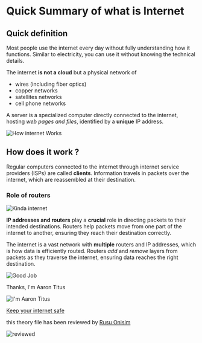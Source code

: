 # Quick Summary of what is Internet

## Quick definition
Most people use the internet every day without fully understanding how it functions. Similar to electricity, you can use it without knowing the technical details.

The internet **is not a cloud** but a physical network of
- wires (including fiber optics) 
- copper networks
- satellites networks
- cell phone networks

A server is a specialized computer directly connected to the internet, hosting *web pages and files*, identified by a **unique** IP address.

![How internet Works](https://media.tenor.com/GBjEvUkbbwoAAAAC/internet-internet-down.gif) 

## How does it work ?
Regular computers connected to the internet through internet service providers (ISPs) are called **clients**.
Information travels in packets over the internet, which are reassembled at their destination.

### Role of routers

![Kinda internet](https://gifdb.com/images/featured/information-technology-0ny1cuilxqjrunts.gif)

**IP addresses and routers** play a **crucial** role in directing packets to their intended destinations.
Routers help packets move from one part of the internet to another, ensuring they reach their destination correctly.

The internet is a vast network with **multiple** routers and IP addresses, which is how data is efficiently routed.
Routers *add* and *remove* layers from packets as they traverse the internet, ensuring data reaches the right destination.

![Good Job](https://media.giphy.com/media/111ebonMs90YLu/giphy.gif)

Thanks, I'm Aaron Titus

![I'm Aaron Titus](https://media.licdn.com/dms/image/C4E03AQEPeerO0GAqEw/profile-displayphoto-shrink_800_800/0/1517756406872?e=2147483647&v=beta&t=dRB5jRMMBM7TzJryVKMcQ3VDLoP5jNCeGQ3zEmXqCb4)

[Keep your internet safe](securitycatalyst.com)

this theory file has been reviewed by [Rusu Onisim](https://github.com/RusuOnisim)

![reviewed](https://media.tenor.com/ImDoe8QCn_4AAAAC/spongebob-nice.gif)